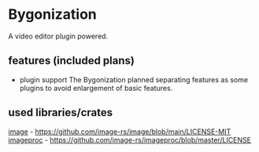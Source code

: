 # Bygonization
A video editor plugin powered.
## features (included plans)
- plugin support
The Bygonization planned separating features as some plugins to avoid enlargement of basic features.

## used libraries/crates
[image](https://github.com/image-rs/image) - https://github.com/image-rs/image/blob/main/LICENSE-MIT
[imageproc](https://github.com/image-rs/imageproc) - https://github.com/image-rs/imageproc/blob/master/LICENSE
